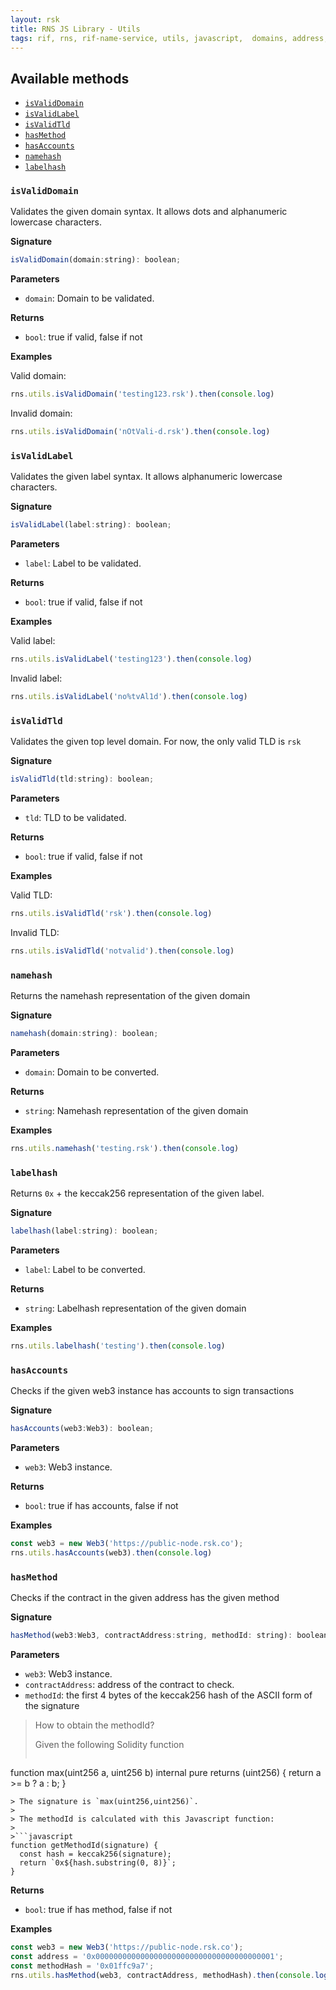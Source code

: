 ```yaml
---
layout: rsk
title: RNS JS Library - Utils
tags: rif, rns, rif-name-service, utils, javascript,  domains, address, integrate, resolver, node, sdk, libraries, infrastructure, protocols, mvp, design, rbtc, defi, decentralized, quick-start, guides, tutorial, networks, dapps, tools, rootstock, rsk, ethereum, smart-contracts, install, get-started, how-to, mainnet, testnet, contracts, wallets, web3, crypto
---
```


## Available methods

  - [`isValidDomain`](#isvaliddomain)
  - [`isValidLabel`](#isvalidlabel)
  - [`isValidTld`](#isvalidtld)
  - [`hasMethod`](#hasmethod)
  - [`hasAccounts`](#hasaccounts)
  - [`namehash`](#namehash)
  - [`labelhash`](#labelhash)

### `isValidDomain`

Validates the given domain syntax. It allows dots and alphanumeric lowercase characters.

**Signature**

```javascript
isValidDomain(domain:string): boolean;
```

**Parameters**

- `domain`: Domain to be validated.

**Returns**

- `bool`: true if valid, false if not

**Examples**

Valid domain:

```javascript
rns.utils.isValidDomain('testing123.rsk').then(console.log)
```

Invalid domain:

```javascript
rns.utils.isValidDomain('nOtVali-d.rsk').then(console.log)
```

### `isValidLabel`

Validates the given label syntax. It allows alphanumeric lowercase characters.

**Signature**

```javascript
isValidLabel(label:string): boolean;
```

**Parameters**

- `label`: Label to be validated.

**Returns**

- `bool`: true if valid, false if not

**Examples**

Valid label:

```javascript
rns.utils.isValidLabel('testing123').then(console.log)
```

Invalid label:

```javascript
rns.utils.isValidLabel('no%tvAl1d').then(console.log)
```

### `isValidTld`

Validates the given top level domain. For now, the only valid TLD is `rsk`

**Signature**

```javascript
isValidTld(tld:string): boolean;
```

**Parameters**

- `tld`: TLD to be validated.

**Returns**

- `bool`: true if valid, false if not

**Examples**

Valid TLD:

```javascript
rns.utils.isValidTld('rsk').then(console.log)
```

Invalid TLD:

```javascript
rns.utils.isValidTld('notvalid').then(console.log)
```

### `namehash`

Returns the namehash representation of the given domain

**Signature**

```javascript
namehash(domain:string): boolean;
```

**Parameters**

- `domain`: Domain to be converted.

**Returns**

- `string`: Namehash representation of the given domain

**Examples**

```javascript
rns.utils.namehash('testing.rsk').then(console.log)
```

### `labelhash`

Returns `0x` + the keccak256 representation of the given label.

**Signature**

```javascript
labelhash(label:string): boolean;
```

**Parameters**

- `label`: Label to be converted.

**Returns**

- `string`: Labelhash representation of the given domain

**Examples**

```javascript
rns.utils.labelhash('testing').then(console.log)
```

### `hasAccounts`

Checks if the given web3 instance has accounts to sign transactions

**Signature**

```javascript
hasAccounts(web3:Web3): boolean;
```

**Parameters**

- `web3`: Web3 instance.

**Returns**

- `bool`: true if has accounts, false if not

**Examples**

```javascript
const web3 = new Web3('https://public-node.rsk.co');
rns.utils.hasAccounts(web3).then(console.log)
```

### `hasMethod`

Checks if the contract in the given address has the given method

**Signature**

```javascript
hasMethod(web3:Web3, contractAddress:string, methodId: string): boolean;
```

**Parameters**

- `web3`: Web3 instance.
- `contractAddress`: address of the contract to check.
- `methodId`: the first 4 bytes of the keccak256 hash of the ASCII form of the signature

> How to obtain the methodId? 
>
> Given the following Solidity function
>
>```solidity
function max(uint256 a, uint256 b) internal pure returns (uint256) {
    return a >= b ? a : b;
}
```
> The signature is `max(uint256,uint256)`.
>
> The methodId is calculated with this Javascript function:
>
>```javascript
function getMethodId(signature) {
  const hash = keccak256(signature);
  return `0x${hash.substring(0, 8)}`;
}
```

**Returns**

- `bool`: true if has method, false if not

**Examples**

```javascript
const web3 = new Web3('https://public-node.rsk.co');
const address = '0x0000000000000000000000000000000000000001';
const methodHash = '0x01ffc9a7';
rns.utils.hasMethod(web3, contractAddress, methodHash).then(console.log)
```

